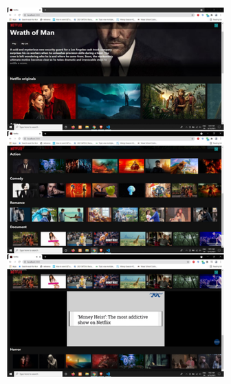 ![alt text](https://github.com/anandhukss/netflix-clone/blob/main/Capture.JPG?raw=true)
![alt text](https://github.com/anandhukss/netflix-clone/blob/main/2.JPG?raw=true)
![alt text](https://github.com/anandhukss/netflix-clone/blob/main/3.JPG?raw=true)
